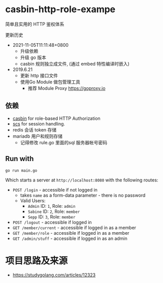 # casbin-http-role-exampe

简单且实用的 HTTP 鉴权体系

更新历史

* 2021-11-05T11:11:48+0800
  * 升级依赖
  * 升级 go 版本
  * casbin 规则独立成文件, (通过 embed 特性编译时嵌入)
* 2019.6.21 
  * 更新 http 接口文件
  * 使用Go Module  做包管理工具
    * 推荐 Module Proxy   https://goproxy.io

## 依赖

* [casbin](https://github.com/casbin/casbin) for role-based HTTP Authorization
* [scs](https://github.com/alexedwards/scs)  for session handling.
* redis 会话 token 存储
* mariadb 用户和规则存储 
  * 记得修改 rule.go 里面的sql 服务器帐号密码


## Run with

```bash
go run main.go
```

Which starts a server at `http://localhost:8080` with the following routes:

* `POST /login` - accessible if not logged in
   * takes `name` as a form-data parameter - there is no password
   * Valid Users: 
     * `Admin` ID: `1`, Role: `admin`
     * `Sabine` ID: `2`, Role: `member`
     * `Sepp` ID: `3`, Role: `member`
* `POST /logout` - accessible if logged in
* `GET /member/current` - accessible if logged in as a member
* `GET /member/role` - accessible if logged in as a member
* `GET /admin/stuff` - accessible if logged in as an admin

# 项目思路及来源
* https://studygolang.com/articles/12323